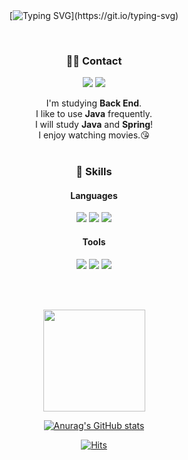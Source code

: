 <div align="center">
<br><br>
 
[![Typing SVG](https://readme-typing-svg.herokuapp.com?font=Oleo+Script&color=D3CAE7&size=35&center=true&height=53&lines=%E3%80%80%E3%80%80Hi%2C+there;+I'm+HyeonJeong.;Nice+to+meet+you!)](https://git.io/typing-svg)

<br>

<!-- Hyeonjeong's profile -->
 ### 🤙🏻 Contact
 <p>
  <img src="https://img.shields.io/badge/@study_hj_519-E4405F?style=flat-square&logo=Instagram&logoColor=white"/> 
  <img src="https://img.shields.io/badge/blockb792956@gmail.com-EA4335?style=flat-square&logo=Gmail&logoColor=white"/> 
  <br>
 </p>
 <p>
  I'm studying <b>Back End</b>.<br>
  I like to use <b>Java</b> frequently.<br>
  I will study <b>Java</b> and <b>Spring</b>! <br>
  I enjoy watching movies.😘 <br><br>
</p>

 ### 💪 Skills
#### Languages
<p>
  <img src="https://img.shields.io/badge/Python-3776AB?style=flat-square&logo=Python&logoColor=white"/>
  <img src="https://img.shields.io/badge/Java-007396?style=flat-square&logo=Java&logoColor=white"/>
  <img src="https://img.shields.io/badge/Html5-E34F26?style=flat-square&logo=Html5&logoColor=white"/>
</p>

#### Tools
<p>
  <img src="https://img.shields.io/badge/Slack-4A154B?style=flat-square&logo=Slack&logoColor=white"/>
  <img src="https://img.shields.io/badge/IntelliJIDEA-000000?style=flat-square&logo=IntelliJIDEA&logoColor=white"/>
  <img src="https://img.shields.io/badge/GitHub-181717?style=flat-square&logo=GitHub&logoColor=white"/>
</p>

<br><br>
<p>
<a href="https://solved.ac/profile/blockb7929"><img src="http://mazassumnida.wtf/api/v2/generate_badge?boj=blockb7929" style="vertical-align:top" width="163px;" /></a>
 </p>

 
[![Anurag's GitHub stats](https://github-readme-stats.vercel.app/api?username=HyeonJeong519)](https://github.com/HyeonJeong519/github-readme-stats)

 
[![Hits](https://hits.seeyoufarm.com/api/count/incr/badge.svg?url=https%3A%2F%2Fgithub.com%2Fdevpla&count_bg=%23AB90E8&title_bg=%23545454&icon=github.svg&icon_color=%23E7E7E7&title=Views&edge_flat=false)](https://hits.seeyoufarm.com)</div>

<!--
**HyeonJeong519/HyeonJeong519** is a ✨ _special_ ✨ repository because its `README.md` (this file) appears on your GitHub profile.

Here are some ideas to get you started:

- 🔭 I’m currently working on ...
- 🌱 I’m currently learning ...
- 👯 I’m looking to collaborate on ...
- 🤔 I’m looking for help with ...
- 💬 Ask me about ...
- 📫 How to reach me: ...
- 😄 Pronouns: ...
- ⚡ Fun fact: ...
-->
